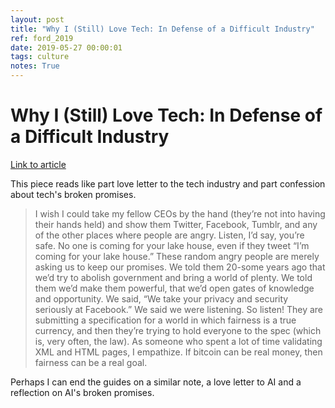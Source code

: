 ```yaml
---
layout: post
title: "Why I (Still) Love Tech: In Defense of a Difficult Industry"
ref: ford_2019
date: 2019-05-27 00:00:01
tags: culture
notes: True
---
```


# Why I (Still) Love Tech: In Defense of a Difficult Industry

[Link to article](https://www.wired.com/story/why-we-love-tech-defense-difficult-industry/)

This piece reads like part love letter to the tech industry and part confession about tech's broken promises.

> I wish I could take my fellow CEOs by the hand (they’re not into having their hands held) and show them Twitter, Facebook, Tumblr, and any of the other places where people are angry. Listen, I’d say, you’re safe. No one is coming for your lake house, even if they tweet “I’m coming for your lake house.” These random angry people are merely asking us to keep our promises. We told them 20-some years ago that we’d try to abolish government and bring a world of plenty. We told them we’d make them powerful, that we’d open gates of knowledge and opportunity. We said, “We take your privacy and security seriously at Facebook.” We said we were listening. So listen! They are submitting a specification for a world in which fairness is a true currency, and then they’re trying to hold everyone to the spec (which is, very often, the law). As someone who spent a lot of time validating XML and HTML pages, I empathize. If bitcoin can be real money, then fairness can be a real goal.

Perhaps I can end the guides on a similar note, a love letter to AI and a reflection on AI's broken promises.
